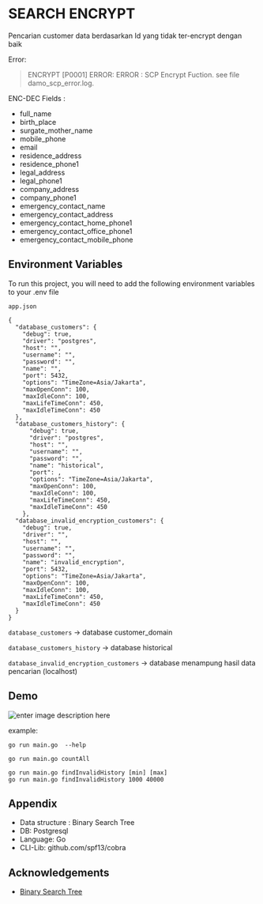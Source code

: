 
# SEARCH ENCRYPT

Pencarian customer data berdasarkan Id yang tidak ter-encrypt dengan baik

Error:
>  ENCRYPT [P0001] ERROR: ERROR : SCP Encrypt Fuction. see file damo_scp_error.log.

ENC-DEC Fields :
- full_name
- birth_place
- surgate_mother_name
- mobile_phone
- email
- residence_address
- residence_phone1
- legal_address
- legal_phone1
- company_address
- company_phone1
- emergency_contact_name
- emergency_contact_address
- emergency_contact_home_phone1
- emergency_contact_office_phone1
- emergency_contact_mobile_phone


## Environment Variables

To run this project, you will need to add the following environment variables to your .env file

`app.json`

    {  
      "database_customers": {  
        "debug": true,  
        "driver": "postgres",  
        "host": "",  
        "username": "",  
        "password": "",  
        "name": "",  
        "port": 5432,  
        "options": "TimeZone=Asia/Jakarta",  
        "maxOpenConn": 100,  
        "maxIdleConn": 100,  
        "maxLifeTimeConn": 450,  
        "maxIdleTimeConn": 450  
      },  
      "database_customers_history": {  
          "debug": true,  
          "driver": "postgres",  
          "host": "",  
          "username": "",  
          "password": "",  
          "name": "historical",  
          "port": ,  
          "options": "TimeZone=Asia/Jakarta",  
          "maxOpenConn": 100,  
          "maxIdleConn": 100,  
          "maxLifeTimeConn": 450,  
          "maxIdleTimeConn": 450  
        },  
      "database_invalid_encryption_customers": {  
        "debug": true,  
        "driver": "",  
        "host": "",  
        "username": "",  
        "password": "",  
        "name": "invalid_encryption",  
        "port": 5432,  
        "options": "TimeZone=Asia/Jakarta",  
        "maxOpenConn": 100,  
        "maxIdleConn": 100,  
        "maxLifeTimeConn": 450,  
        "maxIdleTimeConn": 450  
      }  
    }


`database_customers`  -> database customer_domain

`database_customers_history`  -> database historical

`database_invalid_encryption_customers`  -> database menampung hasil data pencarian (localhost)

## Demo

![enter image description here](https://photos.app.goo.gl/2gXVvBSThgdcCrTE6)

example:

    go run main.go  --help  

    go run main.go countAll

    go run main.go findInvalidHistory [min] [max]
    go run main.go findInvalidHistory 1000 40000  

## Appendix

- Data structure : Binary Search Tree
- DB: Postgresql
- Language: Go
- CLI-Lib: github.com/spf13/cobra

## Acknowledgements

-   [Binary Search Tree](https://flaviocopes.com/golang-data-structure-binary-search-tree/)

    



